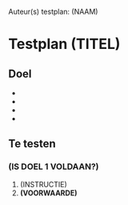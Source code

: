 Auteur(s) testplan: (NAAM)

# Testplan (TITEL)
## Doel
- 
- 
- 
-

## Te testen
### (IS DOEL 1 VOLDAAN?)
1. (INSTRUCTIE)
2. **(VOORWAARDE)**

